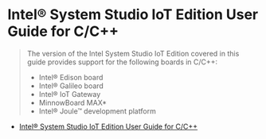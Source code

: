 # Intel® System Studio IoT Edition User Guide for C/C++

> The version of the Intel System Studio IoT Edition covered in this guide provides support for the following boards in C/C++:
> - Intel® Edison board
> - Intel® Galileo board
> - Intel® IoT Gateway
> - MinnowBoard MAX*
> - Intel® Joule™ development platform

- [Intel® System Studio IoT Edition User Guide for C/C++](https://software.intel.com/en-us/intel-system-studio-iot-edition-guide-for-c)